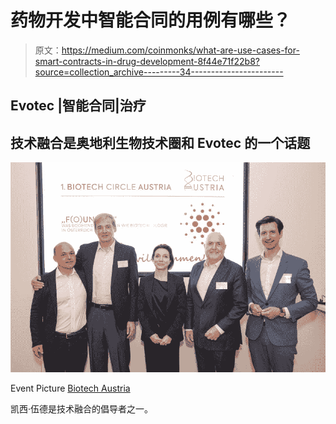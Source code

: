 # 药物开发中智能合同的用例有哪些？

> 原文：<https://medium.com/coinmonks/what-are-use-cases-for-smart-contracts-in-drug-development-8f44e71f22b8?source=collection_archive---------34----------------------->

## Evotec |智能合同|治疗

## 技术融合是奥地利生物技术圈和 Evotec 的一个话题

![](img/30053b1e89f25b03c8f6ab3a1e48ec56.png)

Event Picture [Biotech Austria](https://biotechaustria.org/)

凯西·伍德是技术融合的倡导者之一。